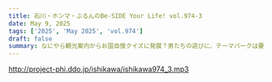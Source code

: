 ```yaml
---
title: 石川・ホンマ・ぶるんのBe-SIDE Your Life! vol.974-3
date: May 9, 2025
tags: ['2025', 'May 2025', 'vol.974']
draft: false
summary: なにやら観光案内からお国自慢クイズに発展？男たちの遊びに、テーマパークは要らない？アナタはどんな遊び場に誰と行くか？番組へお便りお待ちしています。
---
```


http://project-phi.ddo.jp/ishikawa/ishikawa974_3.mp3